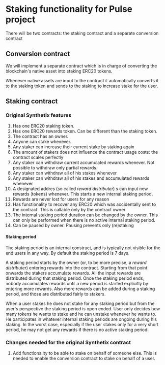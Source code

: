 # Staking functionality for Pulse project

There will be two contracts: the staking contract and a separate conversion contract

## Conversion contract

We will implement a separate contract which is in charge of converting the blockchain's native asset into staking ERC20 tokens.

Whenever native assets are input to the contract it automatically converts it to the staking token and sends to the staking to increase stake for the user.

## Staking contract

### Original Synthetix features 

1. Has one ERC20 staking token.
1. Has one ERC20 rewards token. Can be different than the staking token.
1. The contract has an owner.
1. Anyone can stake whenever.
1. Any staker can increase their current stake by staking again
1. The amount of stakers does not influence the contract usage costs: the contract scales perfectly
1. Any staker can withdraw current accumulated rewards whenever. Not possible to withdraw only partial rewards.
1. Any staker can withdraw all of his stakes whenever
1. Any staker can withdraw all of his stakes and accumulated rewards whenever
1. A designated addres (so called *reward distributer*) s can input new rewards (tokens) whenever. This starts a new internal staking period.
1. Rewards are never lost for users for any reason
1. Has functionality to recover any ERC20 which was accidentally sent to the contract. This is callable only by the contract owner
1. The internal staking period duration can be changed by the owner. This can only be performed when there is no active internal staking period.
1. Can be paused by owner. Pausing prevents only (re)staking

#### Staking period

The staking period is an internal construct, and is typically not visible for the end users in any way. By default the staking period is 7 days.

A staking period starts by the owner (or, to be more precise, a *reward distributer*) entering rewards into the contract. Starting from that point onwards the stakers accumulate rewards. All the input rewards are distributed during that staking period. Once the staking period ends, nobody accumulates rewards until a new period is started explicitly by entering more rewards. Also more rewards can be added during a staking period, and those are distributed fairly to stakers.

When a user stakes he does not stake for any staking period but from the user's perspective the staking period is open ended. User only decides how many tokens he wants to stake and he can unstake whenever he wants to. He participates in whatever internal staking periods are ongoing during his staking. In the worst case, especially if the user stakes only for a very short period, he may not get any rewards if there is no active staking period.


### Changes needed for the original Synthetix contract

1. Add functionality to be able to stake on behalf of someone else. This is needed to enable the conversion contract to stake on behalf of a user.



